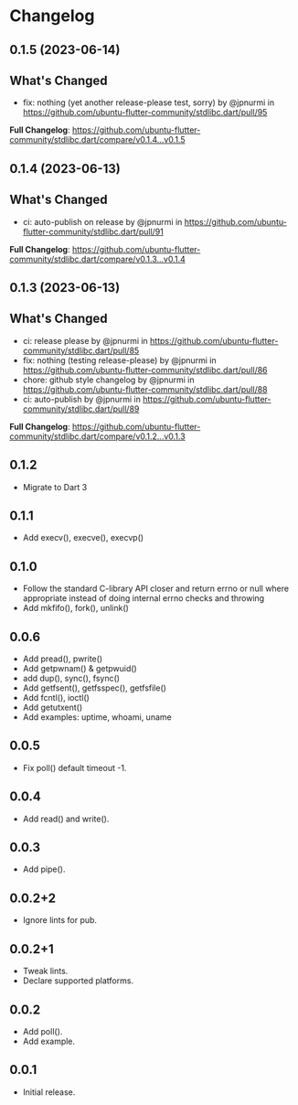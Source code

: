 # Changelog

## 0.1.5 (2023-06-14)

## What's Changed
* fix: nothing (yet another release-please test, sorry) by @jpnurmi in https://github.com/ubuntu-flutter-community/stdlibc.dart/pull/95


**Full Changelog**: https://github.com/ubuntu-flutter-community/stdlibc.dart/compare/v0.1.4...v0.1.5

## 0.1.4 (2023-06-13)

## What's Changed
* ci: auto-publish on release by @jpnurmi in https://github.com/ubuntu-flutter-community/stdlibc.dart/pull/91


**Full Changelog**: https://github.com/ubuntu-flutter-community/stdlibc.dart/compare/v0.1.3...v0.1.4

## 0.1.3 (2023-06-13)

## What's Changed
* ci: release please by @jpnurmi in https://github.com/ubuntu-flutter-community/stdlibc.dart/pull/85
* fix: nothing (testing release-please) by @jpnurmi in https://github.com/ubuntu-flutter-community/stdlibc.dart/pull/86
* chore: github style changelog by @jpnurmi in https://github.com/ubuntu-flutter-community/stdlibc.dart/pull/88
* ci: auto-publish by @jpnurmi in https://github.com/ubuntu-flutter-community/stdlibc.dart/pull/89


**Full Changelog**: https://github.com/ubuntu-flutter-community/stdlibc.dart/compare/v0.1.2...v0.1.3

## 0.1.2

* Migrate to Dart 3

## 0.1.1

* Add execv(), execve(), execvp()

## 0.1.0

* Follow the standard C-library API closer and return errno or null where
  appropriate instead of doing internal errno checks and throwing
* Add mkfifo(), fork(), unlink()

## 0.0.6

* Add pread(), pwrite()
* Add getpwnam() & getpwuid()
* add dup(), sync(), fsync()
* Add getfsent(), getfsspec(), getfsfile()
* Add fcntl(), ioctl()
* Add getutxent()
* Add examples: uptime, whoami, uname

## 0.0.5

* Fix poll() default timeout -1.

## 0.0.4

* Add read() and write().

## 0.0.3

* Add pipe().

## 0.0.2+2

* Ignore lints for pub.

## 0.0.2+1

* Tweak lints.
* Declare supported platforms.

## 0.0.2

* Add poll().
* Add example.

## 0.0.1

* Initial release.
